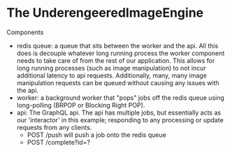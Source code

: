 # The UnderengeeredImageEngine

Components
- redis queue: a queue that sits between the worker and the api. All this does is decouple whatever long running process the worker component needs to take care of from the rest of our application. This allows for long running processes (such as image manipulation) to not incur additional latency to api requests. Additionally, many, many image manipulation requests can be queued without causing any issues with the api.
- worker: a background worker that "pops" jobs off the redis queue using long-polling (BRPOP or Blocking Right POP).
- api: The GraphQL api. The api has multiple jobs, but essentially acts as our 'interactor' in this example; responding to any processing or update requests from any clients.
    - POST /push will push a job onto the redis queue
    - POST /complete?id=?